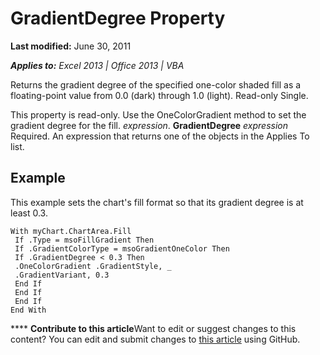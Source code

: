 
# GradientDegree Property

 **Last modified:** June 30, 2011

 _**Applies to:** Excel 2013 | Office 2013 | VBA_

Returns the gradient degree of the specified one-color shaded fill as a floating-point value from 0.0 (dark) through 1.0 (light). Read-only Single.

This property is read-only. Use the OneColorGradient method to set the gradient degree for the fill.
 _expression_. **GradientDegree**
 _expression_ Required. An expression that returns one of the objects in the Applies To list.

## Example

This example sets the chart's fill format so that its gradient degree is at least 0.3.


```
With myChart.ChartArea.Fill 
 If .Type = msoFillGradient Then 
 If .GradientColorType = msoGradientOneColor Then 
 If .GradientDegree < 0.3 Then 
 .OneColorGradient .GradientStyle, _ 
 .GradientVariant, 0.3 
 End If 
 End If 
 End If 
End With 

```


****   **Contribute to this article**Want to edit or suggest changes to this content? You can edit and submit changes to  [this article](https://github.com/jhershey00/VBA_Excel_Test/OpenXMLCon/articles/6f325dc0-5f6c-7a55-52fa-55eeb15ccfe6.md) using GitHub.

